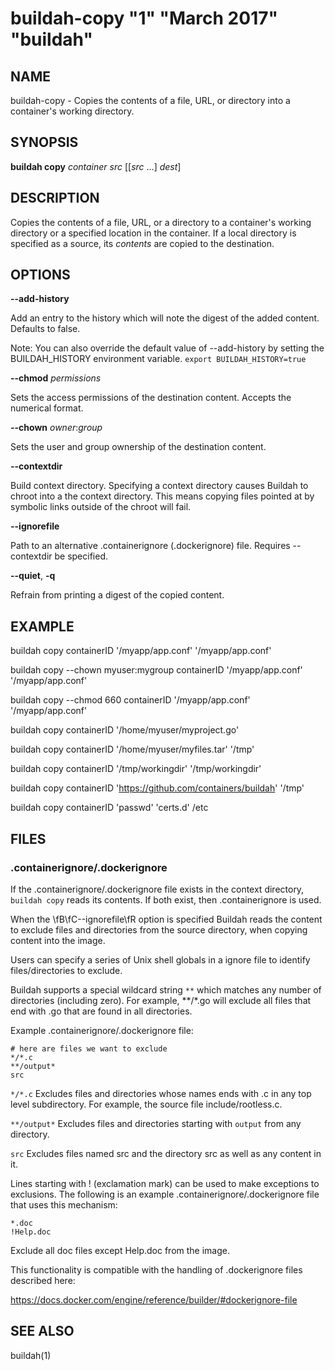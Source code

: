 # buildah-copy "1" "March 2017" "buildah"

## NAME
buildah\-copy - Copies the contents of a file, URL, or directory into a container's working directory.

## SYNOPSIS
**buildah copy** *container* *src* [[*src* ...] *dest*]

## DESCRIPTION
Copies the contents of a file, URL, or a directory to a container's working
directory or a specified location in the container.  If a local directory is
specified as a source, its *contents* are copied to the destination.

## OPTIONS

**--add-history**

Add an entry to the history which will note the digest of the added content.
Defaults to false.

Note: You can also override the default value of --add-history by setting the
BUILDAH\_HISTORY environment variable. `export BUILDAH_HISTORY=true`

**--chmod** *permissions*

Sets the access permissions of the destination content. Accepts the numerical format.

**--chown** *owner*:*group*

Sets the user and group ownership of the destination content.

**--contextdir**

Build context directory. Specifying a context directory causes Buildah to
chroot into a the context directory. This means copying files pointed at
by symbolic links outside of the chroot will fail.

**--ignorefile**

Path to an alternative .containerignore (.dockerignore) file. Requires \-\-contextdir be specified.

**--quiet**, **-q**

Refrain from printing a digest of the copied content.

## EXAMPLE

buildah copy containerID '/myapp/app.conf' '/myapp/app.conf'

buildah copy --chown myuser:mygroup containerID '/myapp/app.conf' '/myapp/app.conf'

buildah copy --chmod 660 containerID '/myapp/app.conf' '/myapp/app.conf'

buildah copy containerID '/home/myuser/myproject.go'

buildah copy containerID '/home/myuser/myfiles.tar' '/tmp'

buildah copy containerID '/tmp/workingdir' '/tmp/workingdir'

buildah copy containerID 'https://github.com/containers/buildah' '/tmp'

buildah copy containerID 'passwd' 'certs.d' /etc

## FILES

### .containerignore/.dockerignore

If the .containerignore/.dockerignore file exists in the context directory,
`buildah copy` reads its contents. If both exist, then .containerignore is used.

When the \fB\fC\-\-ignorefile\fR option is specified Buildah reads the
content to exclude files and directories from the source directory, when
copying content into the image.

Users can specify a series of Unix shell globals in a ignore file to
identify files/directories to exclude.

Buildah supports a special wildcard string `**` which matches any number of
directories (including zero). For example, **/*.go will exclude all files that
end with .go that are found in all directories.

Example .containerignore/.dockerignore file:

```
# here are files we want to exclude
*/*.c
**/output*
src
```

`*/*.c`
Excludes files and directories whose names ends with .c in any top level subdirectory. For example, the source file include/rootless.c.

`**/output*`
Excludes files and directories starting with `output` from any directory.

`src`
Excludes files named src and the directory src as well as any content in it.

Lines starting with ! (exclamation mark) can be used to make exceptions to
exclusions. The following is an example .containerignore/.dockerignore file that uses this
mechanism:
```
*.doc
!Help.doc
```

Exclude all doc files except Help.doc from the image.

This functionality is compatible with the handling of .dockerignore files described here:

https://docs.docker.com/engine/reference/builder/#dockerignore-file

## SEE ALSO
buildah(1)
